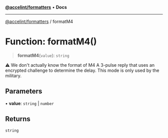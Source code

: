 [**@accelint/formatters**](../README.md) • **Docs**

***

[@accelint/formatters](../README.md) / formatM4

# Function: formatM4()

> **formatM4**(`value`): `string`

⚠️ We don't actually know the format of M4
A 3-pulse reply that uses an encrypted challenge to determine the delay.
This mode is only used by the military.

## Parameters

• **value**: `string` \| `number`

## Returns

`string`
